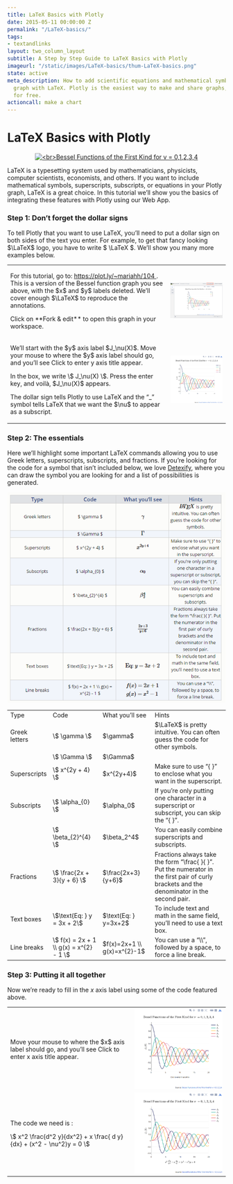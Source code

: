 ```yaml
---
title: LaTeX Basics with Plotly
date: 2015-05-11 00:00:00 Z
permalink: "/LaTeX-basics/"
tags:
- textandlinks
layout: two_column_layout
subtitle: A Step by Step Guide to LaTeX Basics with Plotly
imageurl: "/static/images/LaTeX-basics/thum-LaTeX-basics.png"
state: active
meta_description: How to add scientific equations and mathematical symbols to your
  graph with LaTeX. Plotly is the easiest way to make and share graphs, online and
  for free.
actioncall: make a chart
---
```


# LaTeX Basics with Plotly

<div>
    <a href="https://plot.ly/~MattSundquist/2135/" target="_blank" title="&lt;br&gt;Bessel Functions of the First Kind for v = 0,1,2,3,4" style="display: block; text-align: center;"><img src="https://plot.ly/~MattSundquist/2135.png" alt="&lt;br&gt;Bessel Functions of the First Kind for v = 0,1,2,3,4" style="max-width: 100%;width: 600px;"  width="600" onerror="this.onerror=null;this.src='https://plot.ly/404.png';" /></a>
    <script data-plotly="MattSundquist:2135" src="https://plot.ly/embed.js" async></script>
</div>


LaTeX is a typesetting system used by mathematicians, physicists, computer scientists, economists, and others. If you want to include mathematical symbols, superscripts, subscripts, or equations in your Plotly graph, LaTeX is a great choice. In this tutorial we’ll show you the basics of integrating these features with Plotly using our Web App.

### Step 1: Don’t forget the dollar signs

To tell Plotly that you want to use LaTeX, you’ll need to put a dollar sign on both sides of the text you enter. For example, to get that fancy looking $\LaTeX$ logo, you have to write \$ \LaTeX \$. We’ll show you many more examples below.

 <table>
  <tbody>
   <tr>
    <td>
     <p >
      For this tutorial, go to:
      <a class="link--impt" href="https://plot.ly/~mariahh/104" target="_blank">
       https://plot.ly/~mariahh/104
      </a>
      . This is a version of the Bessel function graph you see above, with the $x$ and $y$ labels deleted. We’ll cover enough $\LaTeX$ to reproduce the annotations.
     </p>
     <p >
     </p>
     <p >
      Click on
      **Fork &amp; edit**
      to open this graph in your workspace.
     </p>
     <p >
     </p>
     <p >
     </p>
    </td>
    <td>
       <img alt="Latex basics 02" src="/static/images/LaTeX-basics/fork-and-edit-to-open-graph.png" title=""/>
    </td>
   </tr>
   <tr>
    <td>
     <p >
      We’ll start with the $y$ axis label $J_\nu(X)$. Move your mouse to where the $y$ axis label should go, and you’ll see
      Click to enter y axis title
      appear.
     </p>
     <p >
     </p>
     <p >
      In the box, we write \$ J_\nu(X) \$. Press the enter key, and voilà, $J_\nu(X)$ appears.
     </p>
     <p >
     </p>
     <p >
      The dollar sign tells Plotly to use LaTeX and the “_” symbol tells LaTeX that we want the $\nu$ to appear as a subscript.
     </p>
    </td>
    <td>
       <img alt="Latex basics 01" src="/static/images/LaTeX-basics/editing-basel-functions-plot.png" title=""/>
    </td>
   </tr>
  </tbody>
 </table>

### Step 2: The essentials

Here we’ll highlight some important LaTeX commands allowing you to use Greek letters, superscripts, subscripts, and fractions. If you’re looking for the code for a symbol that isn’t included below, we love [Detexify](http://detexify.kirelabs.org/classify.html), where you can draw the symbol you are looking for and a list of possibilities is generated.


<img class="img-responsive-table" src="/static/images/LaTeX-basics/latex-commands-table.png"  />

<div class="responsive-table">
 <table >
  <tbody>
   <tr>
    <td>
      Type
    </td>
    <td>
      Code
    </td>
    <td>
      What you’ll see
    </td>
    <td>
      Hints
    </td>
   </tr>
   <tr>
    <td>
      Greek letters
    </td>
    <td>
      \$ \gamma \$
    </td>
    <td>
      $\gamma$
    </td>
    <td>
      $\LaTeX$ is pretty intuitive. You can often guess the code for other symbols.
    </td>
   </tr>
   <tr>
    <td>
    </td>
    <td>
      \$ \Gamma \$
    </td>
    <td>
      $\Gamma$
    </td>
    <td>
    </td>
   </tr>
   <tr>
    <td>
      Superscripts
    </td>
    <td>
      \$ x^{2y + 4} \$
    </td>
    <td>
      $x^{2y+4}$
    </td>
    <td>
      Make sure to use “{ }” to enclose what you want in the superscript.
    </td>
   </tr>
   <tr>
    <td>
      Subscripts
    </td>
    <td>
      \$ \alpha_{0} \$
    </td>
    <td>
      $\alpha_0$
    </td>
    <td>
      If you’re only putting one character in a superscript or subscript, you can skip the “{ }”.
    </td>
   </tr>
   <tr>
    <td>
    </td>
    <td>
      \$ \beta_{2}^{4} \$
    </td>
    <td>
      $\beta_2^4$
    </td>
    <td>
      You can easily combine superscripts and subscripts.
    </td>
   </tr>
   <tr>
    <td>
      Fractions
    </td>
    <td>
      \$ \frac{2x + 3}{y + 6} \$
    </td>
    <td>
      $\frac{2x+3}{y+6}$
    </td>
    <td>
      Fractions always take the form “\frac{ }{ }”. Put the numerator in the first pair of curly brackets and the denominator in the second pair.
    </td>
   </tr>
   <tr>
    <td>
      Text boxes
    </td>
    <td>
      \$\text{Eq: } y = 3x + 2\$
    </td>
    <td>
      $\text{Eq: } y=3x+2$
    </td>
    <td>
      To include text and math in the same field, you’ll need to use a text box.
    </td>
   </tr>
   <tr>
    <td>
      Line breaks
    </td>
    <td>
      \$ f(x) = 2x + 1 \\ g(x) = x^{2} - 1 \$
    </td>
    <td>
      $f(x)=2x+1 \\ g(x)=x^{2}-1$
    </td>
    <td>
      You can use a “\\”, followed by a space, to force a line break.
    </td>
   </tr>
  </tbody>
 </table>
 </div>

### Step 3: Putting it all together

Now we’re ready to fill in the $x$ axis label using some of the code featured above.

<table>
<tbody>
<tr>
<td>
 <p>
  Move your mouse to where the $x$ axis label should go, and you’ll see
  Click to enter x axis title
  appear.
 </p>
</td>
<td>
	<img alt="Latex basics 03" src="/static/images/LaTeX-basics/click-to-enter-x-axis-title.png" title=""/>
</td>
</tr>
<tr>
<td>
 <p>
  The code we need is :
 </p>
 <p>
  \$
  x^2 \frac{d^2 y}{dx^2} + x \frac{
  d
  y}{dx} + (x^2 - \nu^2)y = 0
  \$
 </p>
</td>
<td>
<img alt="Latex basics 00" src="/static/images/LaTeX-basics/finished-latex-plot.png" title=""/>
</td>
</tr>
</tbody>
</table>
